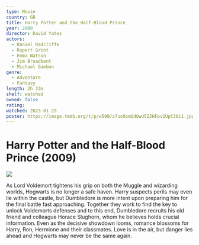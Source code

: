 ```yaml
---
type: Movie
country: GB
title: Harry Potter and the Half-Blood Prince
year: 2009
director: David Yates
actors:
  - Daniel Radcliffe
  - Rupert Grint
  - Emma Watson
  - Jim Broadbent
  - Michael Gambon
genre:
  - Adventure
  - Fantasy
length: 2h 33m
shelf: watched
owned: false
rating:
watched: 2023-01-29
poster: https://image.tmdb.org/t/p/w500/z7uo9zmQdQwU5ZJHFpv2Upl30i1.jpg
---
```


# Harry Potter and the Half-Blood Prince (2009)

![](https://image.tmdb.org/t/p/w500/z7uo9zmQdQwU5ZJHFpv2Upl30i1.jpg)

As Lord Voldemort tightens his grip on both the Muggle and wizarding worlds, Hogwarts is no longer a safe haven. Harry suspects perils may even lie within the castle, but Dumbledore is more intent upon preparing him for the final battle fast approaching. Together they work to find the key to unlock Voldemorts defenses and to this end, Dumbledore recruits his old friend and colleague Horace Slughorn, whom he believes holds crucial information. Even as the decisive showdown looms, romance blossoms for Harry, Ron, Hermione and their classmates. Love is in the air, but danger lies ahead and Hogwarts may never be the same again.